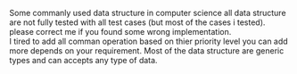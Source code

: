 Some commanly used data structure in computer science all data structure are not fully tested with all test cases (but most of the cases i tested). please correct me if you found some wrong implementation.  
I tired to add all comman operation based on thier priority  level you can add more depends on your requirement.
Most of the data structure are generic  types and can accepts any type of data.
